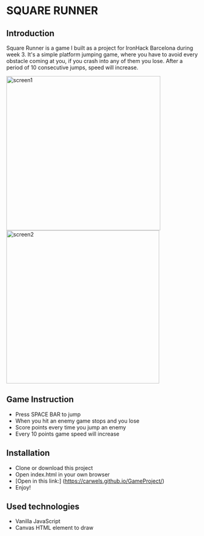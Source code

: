 # SQUARE RUNNER

## Introduction

Square Runner is a game I built as a project for IronHack Barcelona during week 3. It's a simple platform jumping game, where you have to avoid every obstacle coming at you, if you crash into any of them you lose. After a period of 10 consecutive jumps, speed will increase.

<img width="403" alt="screen1" src="https://user-images.githubusercontent.com/71603551/152225792-98ade2e2-e66d-4453-91fb-c946bed66794.png">   <img width="400" alt="screen2" src="https://user-images.githubusercontent.com/71603551/152225817-19ed8407-d5fb-4967-af5e-6ab29c88cdf9.png">

## Game Instruction
- Press SPACE BAR to jump
- When you hit an enemy game stops and you lose
- Score points every time you jump an enemy
- Every 10 points game speed will increase

## Installation
- Clone or download this project
- Open index.html in your own browser
- [Open in this link:] (https://carwels.github.io/GameProject/)
- Enjoy!

## Used technologies

- Vanilla JavaScript
- Canvas HTML element to draw


